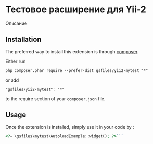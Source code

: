 Тестовое расширение для Yii-2
=============================
Описание

Installation
------------

The preferred way to install this extension is through [composer](http://getcomposer.org/download/).

Either run

```
php composer.phar require --prefer-dist gsfiles/yii2-mytest "*"
```

or add

```
"gsfiles/yii2-mytest": "*"
```

to the require section of your `composer.json` file.


Usage
-----

Once the extension is installed, simply use it in your code by  :

```php
<?= \gsfiles\mytest\AutoloadExample::widget(); ?>```
